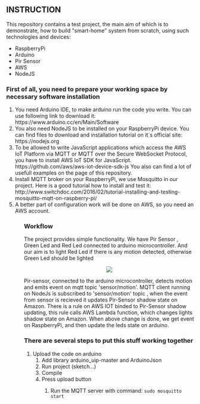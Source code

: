 <h2>INSTRUCTION</h2>

<p>This repository contains a test project, the main aim of which is to demonstrate, how to build "smart-home" system from scratch,
using such technologies and devices:</p>
<ul>
<li>RaspberryPi</li>
<li>Arduino</li>
<li>Pir Sensor</li>
<li>AWS</li>
<li>NodeJS</li>
</ul>

<h3>First of all, you need to prepare your working space by necessary software installation</h3>
<ol>
<li>You need Arduino IDE, to make arduino run the code you write.
You can use following link to download it:
https://www.arduino.cc/en/Main/Software

<li>You also need NodeJS to be installed on your RaspberryPi device.
You can find files to download and installation tutorial on it`s official site:
https://nodejs.org</li>

<li>To be allowed to write JavaScript applications which access the AWS IoT Platform via MQTT or MQTT over the Secure WebSocket Protocol,
you have to install AWS IoT SDK for JavaScript.
https://github.com/aws/aws-iot-device-sdk-js
You also can find a lot of usefull examples on the page of this repository.</li>

<li>Install MQTT broker on your RaspberryPi, we use Mosquitto in our project. Here is a good tutorial how to install and test it:
http://www.switchdoc.com/2016/02/tutorial-installing-and-testing-mosquitto-mqtt-on-raspberry-pi/</li>

<li>A better part of configuration work will be done on AWS, so you need an AWS account.</li>

<ol>
<h3>Workflow</h3>
<p>The project provides simple functionality. We have Pir Sensor , Green Led and Red Led connected to arduino microcontroller. And our aim is to light Red Led if there is any motion detected, otherwise Green Led should be lighted</p>
<p align="center">
  <img src="images/workflow-diagram.png"/>
</p>
<p>Pir-sensor, connected to the arduino microcontroller, detects motion and emits event on mqtt topic 'sensor/motion'. MQTT client running on NodeJs is subscribed to 'sensor/motion' topic , when the event from sensor is recieved it updates Pir-Sensor shadow state on Amazon. There is a rule on AWS IOT binded to Pir-Sensor shadow updating, this rule calls AWS Lambda function, which changes lights shadow state on Amazon. When above change is done, we get event on RaspberryPi, and then update the leds state on arduino.</p>

<h3>There are several steps to put this stuff working together</h3>
<ol>
	<li>Upload the code on arduino
		<ol>
		 <li> Add library arduino_uip-master and ArduinoJson</li>
		 <li>Run project (sketch...)</li>
		 <li>Compile</li>
		 <li>Press upload button</li>
		<ol>
	</li>
	<li>Run the MQTT server with command:
	<code>sudo mosquitto start</code></li>
<ol>
